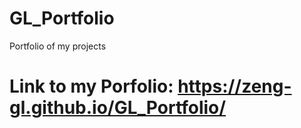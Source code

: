 # GL_Portfolio
Portfolio of my projects

# Link to my Porfolio: https://zeng-gl.github.io/GL_Portfolio/
